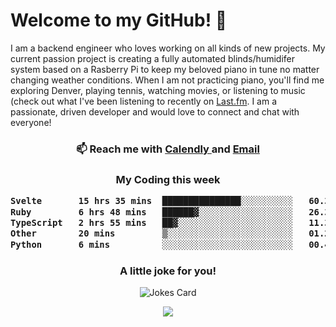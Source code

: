 <h1> Welcome to my GitHub! 👋 </h1>


  I am a backend engineer who loves working on all kinds of new projects. My current passion project is creating a fully automated blinds/humidifer system based on a Rasberry Pi to keep my beloved piano in tune no matter changing weather conditions. When I am not practicing piano, you'll find me exploring Denver, playing tennis, watching movies, or listening to music (check out what I've been listening to recently on [Last.fm](https://www.last.fm/user/mballa000). I am a passionate, driven developer and would love to connect and chat with everyone!

<h3 align = "center"> 📫 Reach me with <a href = "https://calendly.com/msbrandt00/30min"> Calendly </a> and <a href="mailto:msbrandt00@gmail.com">Email</a> 
 </h3>


 
<div align = "center"
[![Anurag's GitHub stats](https://github-readme-stats.vercel.app/api?username=mbrandt00)](https://github.com/anuraghazra/github-readme-stats)
          </div>
<h3 align="center">
  My Coding this week
<!--START_SECTION:waka-->

```txt
Svelte       15 hrs 35 mins  ███████████████░░░░░░░░░░   60.35 %
Ruby         6 hrs 48 mins   ██████▓░░░░░░░░░░░░░░░░░░   26.33 %
TypeScript   2 hrs 55 mins   ██▓░░░░░░░░░░░░░░░░░░░░░░   11.30 %
Other        20 mins         ▒░░░░░░░░░░░░░░░░░░░░░░░░   01.29 %
Python       6 mins          ░░░░░░░░░░░░░░░░░░░░░░░░░   00.43 %
```

<!--END_SECTION:waka-->

### A little joke for you!

![Jokes Card](https://readme-jokes.vercel.app/api?hideBorder)

<a href="https://www.linkedin.com/in/mbrandt00/"><img src="https://img.shields.io/badge/linkedin-%230077B5.svg?&style=for-the-badge&logo=linkedin&logoColor=white" /></a>
